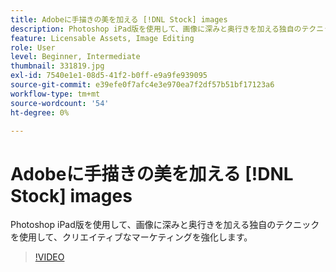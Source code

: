 ```yaml
---
title: Adobeに手描きの美を加える [!DNL Stock] images
description: Photoshop iPad版を使用して、画像に深みと奥行きを加える独自のテクニックでクリエイティブなマーケティングを強化します
feature: Licensable Assets, Image Editing
role: User
level: Beginner, Intermediate
thumbnail: 331819.jpg
exl-id: 7540e1e1-08d5-41f2-b0ff-e9a9fe939095
source-git-commit: e39efe0f7afc4e3e970ea7f2df57b51bf17123a6
workflow-type: tm+mt
source-wordcount: '54'
ht-degree: 0%

---
```


# Adobeに手描きの美を加える [!DNL Stock] images

Photoshop iPad版を使用して、画像に深みと奥行きを加える独自のテクニックを使用して、クリエイティブなマーケティングを強化します。

>[!VIDEO](https://video.tv.adobe.com/v/331819?hidetitle=true)
